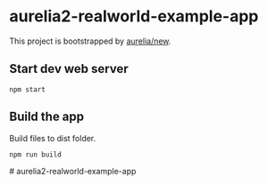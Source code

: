 # aurelia2-realworld-example-app

This project is bootstrapped by [aurelia/new](https://github.com/aurelia/new).

## Start dev web server

    npm start

## Build the app

Build files to dist folder.

    npm run build

#   a u r e l i a 2 - r e a l w o r l d - e x a m p l e - a p p  
 